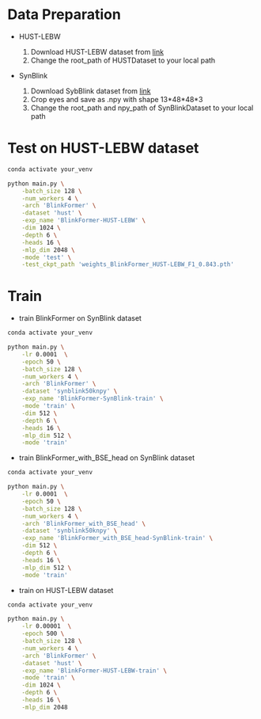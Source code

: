 # Data Preparation

- HUST-LEBW
  1. Download HUST-LEBW dataset from [link](https://thorhu.github.io/Eyeblink-in-the-wild/)
  2. Change the root_path of HUSTDataset to your local path

- SynBlink
  
    1. Download SybBlink dataset from [link](https://pan.baidu.com/s/1bJ0nj0SxfVCxRmICKz5p8A?pwd=synb)
    2. Crop eyes and save as .npy with shape 13\*48\*48\*3
    3. Change the root_path and npy_path of SynBlinkDataset to your local path

# Test on HUST-LEBW dataset

```bash
conda activate your_venv

python main.py \
    -batch_size 128 \
    -num_workers 4 \
    -arch 'BlinkFormer' \
    -dataset 'hust' \
    -exp_name 'BlinkFormer-HUST-LEBW' \
    -dim 1024 \
    -depth 6 \
    -heads 16 \
    -mlp_dim 2048 \
    -mode 'test' \
    -test_ckpt_path 'weights_BlinkFormer_HUST-LEBW_F1_0.843.pth'
```

# Train

- train BlinkFormer on SynBlink dataset
```bash
conda activate your_venv

python main.py \
    -lr 0.0001  \
    -epoch 50 \
    -batch_size 128 \
    -num_workers 4 \
    -arch 'BlinkFormer' \
    -dataset 'synblink50knpy' \
    -exp_name 'BlinkFormer-SynBlink-train' \
    -mode 'train' \
    -dim 512 \
    -depth 6 \
    -heads 16 \
    -mlp_dim 512 \
    -mode 'train'
```
- train BlinkFormer_with_BSE_head  on SynBlink dataset
```bash
conda activate your_venv

python main.py \
    -lr 0.0001  \
    -epoch 50 \
    -batch_size 128 \
    -num_workers 4 \
    -arch 'BlinkFormer_with_BSE_head' \
    -dataset 'synblink50knpy' \
    -exp_name 'BlinkFormer_with_BSE_head-SynBlink-train' \
    -dim 512 \
    -depth 6 \
    -heads 16 \
    -mlp_dim 512 \
    -mode 'train'
```

- train on HUST-LEBW dataset
  
```bash
conda activate your_venv

python main.py \
    -lr 0.00001  \
    -epoch 500 \
    -batch_size 128 \
    -num_workers 4 \
    -arch 'BlinkFormer' \
    -dataset 'hust' \
    -exp_name 'BlinkFormer-HUST-LEBW-train' \
    -mode 'train' \
    -dim 1024 \
    -depth 6 \
    -heads 16 \
    -mlp_dim 2048
```